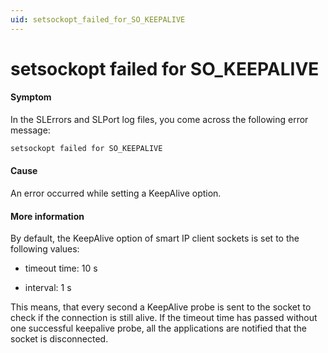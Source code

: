 ```yaml
---
uid: setsockopt_failed_for_SO_KEEPALIVE
---
```


# setsockopt failed for SO_KEEPALIVE

#### Symptom

In the SLErrors and SLPort log files, you come across the following error message:

```txt
setsockopt failed for SO_KEEPALIVE
```

#### Cause

An error occurred while setting a KeepAlive option.

#### More information

By default, the KeepAlive option of smart IP client sockets is set to the following values:

- timeout time: 10 s

- interval: 1 s

This means, that every second a KeepAlive probe is sent to the socket to check if the connection is still alive. If the timeout time has passed without one successful keepalive probe, all the applications are notified that the socket is disconnected.
